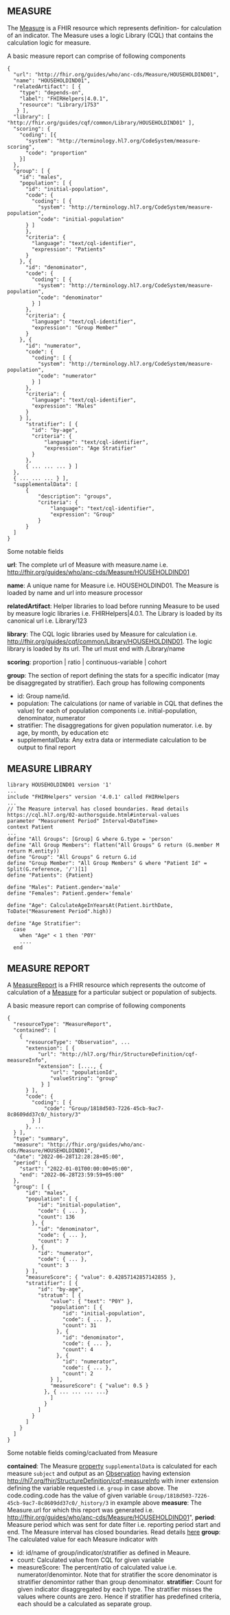 ## MEASURE
The [Measure](http://hl7.org/fhir/R4/measure.html) is a FHIR resource which represents definition- for calculation of an indicator. The Measure uses a logic Library (CQL) that contains the calculation logic for measure.

A basic measure report can comprise of following components

```
{
  "url": "http://fhir.org/guides/who/anc-cds/Measure/HOUSEHOLDIND01",
  "name": "HOUSEHOLDIND01",
  "relatedArtifact": [ {
    "type": "depends-on",
    "label": "FHIRHelpers|4.0.1",
    "resource": "Library/1753"
   } ],
  "library": [ "http://fhir.org/guides/cqf/common/Library/HOUSEHOLDIND01" ],
  "scoring": {
    "coding": [{
      "system": "http://terminology.hl7.org/CodeSystem/measure-scoring",
      "code": "proportion"
    }]
  },
  "group": [ {
    "id": "males",
    "population": [ {
      "id": "initial-population",
      "code": {
        "coding": [ { 
          "system": "http://terminology.hl7.org/CodeSystem/measure-population",
          "code": "initial-population"
      } ]
      },
      "criteria": {
        "language": "text/cql-identifier",
        "expression": "Patients"
      }
    }, {
      "id": "denominator",
      "code": {
        "coding": [ { 
          "system": "http://terminology.hl7.org/CodeSystem/measure-population",
          "code": "denominator"
        } ]
      },
      "criteria": {
        "language": "text/cql-identifier",
        "expression": "Group Member"
      }
    }, {
      "id": "numerator",
      "code": {
        "coding": [ { 
          "system": "http://terminology.hl7.org/CodeSystem/measure-population",
          "code": "numerator"
        } ]
      },
      "criteria": {
        "language": "text/cql-identifier",
        "expression": "Males"
      }
    } ],
      "stratifier": [ {
        "id": "by-age",
        "criteria": {
            "language": "text/cql-identifier",
            "expression": "Age Stratifier"
        }
      }, 
      { ... ... ... } ]
  }, 
  { ... ... ... } ],
  "supplementalData": [
      {
          "description": "groups",
          "criteria": {
              "language": "text/cql-identifier",
              "expression": "Group"
          }
      }
  ]
}
```

Some notable fields

**url**: The complete url of Measure with measure.name i.e. http://fhir.org/guides/who/anc-cds/Measure/HOUSEHOLDIND01

**name**: A unique name for Measure i.e. HOUSEHOLDIND01. The Measure is loaded by name and url into measure processor

**relatedArtifact**: Helper libraries to load before running Measure to be used by measure logic libraries i.e. FHIRHelpers|4.0.1. The Library is loaded by its canonical url i.e. Library/123

**library**: The CQL logic libraries used by Measure for calculation i.e. http://fhir.org/guides/cqf/common/Library/HOUSEHOLDIND01. The logic library is loaded by its url. The url must end with /Library/name 

**scoring**: proportion | ratio | continuous-variable | cohort

**group**: The section of report defining the stats for a specific indicator (may be disaggregated by stratifier). Each group has following components
- id: Group name/id.
- population: The calculations (or name of variable in CQL that defines the value) for each of population components i.e. initial-population, denominator, numerator
- stratifier: The disaggregations for given population numerator. i.e. by age, by month, by education etc 
- supplementalData: Any extra data or intermediate calculation to be output to final report


## MEASURE LIBRARY

```
library HOUSEHOLDIND01 version '1'
...
include "FHIRHelpers" version '4.0.1' called FHIRHelpers
...
// The Measure interval has closed boundaries. Read details https://cql.hl7.org/02-authorsguide.html#interval-values
parameter "Measurement Period" Interval<DateTime>
context Patient
...
define "All Groups": [Group] G where G.type = 'person'
define "All Group Members": flatten("All Groups" G return (G.member M return M.entity))
define "Group": "All Groups" G return G.id
define "Group Member": "All Group Members" G where "Patient Id" = Split(G.reference, '/')[1]
define "Patients": {Patient}

define "Males": Patient.gender='male'
define "Females": Patient.gender='female'

define "Age": CalculateAgeInYearsAt(Patient.birthDate, ToDate("Measurement Period".high))

define "Age Stratifier":
  case
    when "Age" < 1 then 'P0Y'
    ....
  end
```

## MEASURE REPORT
A [MeasureReport](http://hl7.org/fhir/R4/measurereport.html) is a FHIR resource which represents the outcome of calculation of a [Measure](http://hl7.org/fhir/R4/measure.html) for a particular subject or population of subjects.

A basic measure report can comprise of following components
```
{
  "resourceType": "MeasureReport",
  "contained": [
    {
      "resourceType": "Observation", ...
      "extension": [ {
          "url": "http://hl7.org/fhir/StructureDefinition/cqf-measureInfo",
          "extension": [...., {
              "url": "populationId",
              "valueString": "group"
           } ]
      } ],
      "code": {
        "coding": [ {
            "code": "Group/1818d503-7226-45cb-9ac7-8c8609dd37c0/_history/3"
        } ] 
      }, ...
  } ],
  "type": "summary",
  "measure": "http://fhir.org/guides/who/anc-cds/Measure/HOUSEHOLDIND01",
  "date": "2022-06-28T12:28:28+05:00",
  "period": {
    "start": "2022-01-01T00:00:00+05:00",
    "end": "2022-06-28T23:59:59+05:00"
  },
  "group": [ {
      "id": "males",
      "population": [ {
          "id": "initial-population",
          "code": { ... },
          "count": 136
        }, {
          "id": "denominator",
          "code": { ... },
          "count": 7
        }, {
          "id": "numerator",
          "code": { ... },
          "count": 3
      } ],
      "measureScore": { "value": 0.42857142857142855 },
      "stratifier": [ {
          "id": "by-age",
          "stratum": [ {
              "value": { "text": "P0Y" },
              "population": [ {
                  "id": "initial-population",
                  "code": { ... },
                  "count": 31
                }, {
                  "id": "denominator",
                  "code": { ... },
                  "count": 4
                }, {
                  "id": "numerator",
                  "code": { ... },
                  "count": 2
              } ],
              "measureScore": { "value": 0.5 }
            }, { ... ... ... ...}
              ]
            }
          ]
        }
      ]
    }
  ]
}
```

Some notable fields coming/cacluated from Measure

**contained**: The Measure [property](http://hl7.org/fhir/R4/measure-definitions.html#Measure.supplementalData) `supplementalData` is calculated for each measure `subject` and output as an [Observation](http://hl7.org/fhir/R4/observation.html) having extension http://hl7.org/fhir/StructureDefinition/cqf-measureInfo with inner extension defining the variable requested i.e. `group` in case above. The code.coding.code has the value of given variable `Group/1818d503-7226-45cb-9ac7-8c8609dd37c0/_history/3` in example above
**measure**: The Measure.url for which this report was generated i.e. http://fhir.org/guides/who/anc-cds/Measure/HOUSEHOLDIND01",
**period**: Measure period which was sent for date filter i.e. reporting period start and end. The Measure interval has closed boundaries. Read details [here](https://cql.hl7.org/02-authorsguide.html#interval-values) 
**group**: The calculated value for each Measure indicator with
 - id: id/name of group/indicator/stratifier as defined in Meaure. 
 - count: Calculated value from CQL for given variable
 - measureScore: The percent/ratio of calculated value i.e. numerator/denomintor. Note that for stratifier the score denominator is stratifier denomintor rather than group denominator.
**stratifier**: Count for given indicator disaggregated by each type. The stratifier misses the values where counts are zero. Hence if stratifier has predefined criteria, each should be a calculated as separate group. 